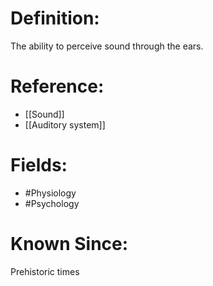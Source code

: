 

# Definition:
The ability to perceive sound through the ears.

# Reference:
- [[Sound]]
- [[Auditory system]]

# Fields: 
- #Physiology
- #Psychology

# Known Since:
Prehistoric times

